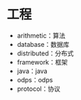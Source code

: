 # 工程
* arithmetic：算法
* database：数据库
* distributed：分布式
* framework：框架
* java：java
* odps：odps
* protocol：协议